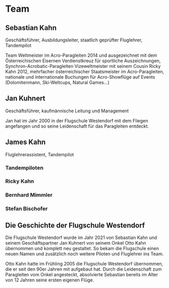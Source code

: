 # Team

## Sebastian Kahn
Geschäftsführer, Ausbildungsleiter, staatlich geprüfter Fluglehrer, Tandempilot

Team Weltmeister im Acro-Paragleiten 2014 und ausgezeichnet mit dem Österreichischen Eisernen Verdienstkreuz für sportliche Auszeichnungen, Synchron-Acrobatic-Paragleiten Vizeweltmeister mit seinem Cousin Ricky Kahn 2012, mehrfacher österreichischer Staatsmeister im Acro-Paragleiten, nationale und internationale Buchungen für Acro-Showflüge auf Events (Dolomitenmann, Ski-Weltcups, Natural Games…)

## Jan Kuhnert
Geschäftsführer, kaufmännische Leitung und Management

Jan hat im Jahr 2000 in der Flugschule Westendorf mit dem Fliegen angefangen und so seine Leidenschaft für das Paragleiten entdeckt. 

## James Kahn
Fluglehrerassistent, Tandempilot

### Tandempiloten
### Ricky Kahn

### Bernhard Mimmler
### Stefan Bischofer


## Die Geschichte der Flugschule Westendorf

Die Flugschule Westendorf wurde im Jahr 2021 von Sebastian Kahn und seinem Geschäftspartner Jan Kuhnert von seinem Onkel Otto Kahn übernommen und komplett neu gestaltet. So bekam die Flugschule einen neuen Namen und zusätzlich noch weitere Piloten und Fluglehrer ins Team. 


Otto Kahn hatte im Frühling 2005 die Flugschule Westendorf übernommen, die er seit den 90er Jahren mit aufgebaut hat. Durch die Leidenschaft zum Paragleiten vom Onkel angesteckt, absolvierte Sebastian bereits im Alter von 12 Jahren seine ersten eigenen Flüge. 
